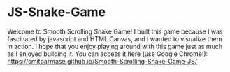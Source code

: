 # JS-Snake-Game
Welcome to Smooth Scrolling Snake Game! I built this game because I was fascinated by javascript and HTML Canvas, and I wanted to visualize them in action. I hope that you enjoy playing around with this game just as much as I enjoyed building it. You can access it here (use Google Chrome!): https://smitbarmase.github.io/Smooth-Scrolling-Snake-Game-JS/
